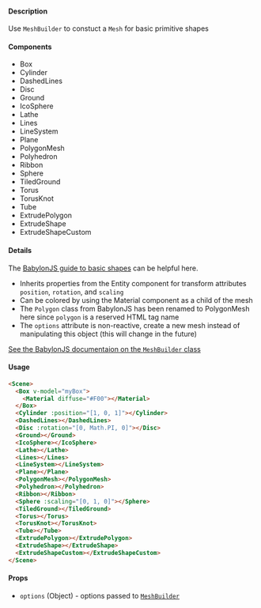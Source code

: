 #### Description

Use `MeshBuilder` to constuct a `Mesh` for basic primitive shapes

#### Components

 - Box
 - Cylinder
 - DashedLines
 - Disc
 - Ground
 - IcoSphere
 - Lathe
 - Lines
 - LineSystem
 - Plane
 - PolygonMesh
 - Polyhedron
 - Ribbon
 - Sphere
 - TiledGround
 - Torus
 - TorusKnot
 - Tube
 - ExtrudePolygon
 - ExtrudeShape
 - ExtrudeShapeCustom

#### Details

The [BabylonJS guide to basic shapes](https://doc.babylonjs.com/babylon101/discover_basic_elements) can be helpful here.

 - Inherits properties from the Entity component for transform attributes `position`, `rotation`, and `scaling`
 - Can be colored by using the Material component as a child of the mesh
 - The `Polygon` class from BabylonJS has been renamed to PolygonMesh here since `polygon` is a reserved HTML tag name
 - The `options` attribute is non-reactive, create a new mesh instead of manipulating this object (this will change in the future)

[See the BabylonJS documentaion on the `MeshBuilder` class](https://doc.babylonjs.com/api/classes/babylon.meshbuilder)

#### Usage

```html
<Scene>
  <Box v-model="myBox">
    <Material diffuse="#F00"></Material>
  </Box>
  <Cylinder :position="[1, 0, 1]"></Cylinder>
  <DashedLines></DashedLines>
  <Disc :rotation="[0, Math.PI, 0]"></Disc>
  <Ground></Ground>
  <IcoSphere></IcoSphere>
  <Lathe></Lathe>
  <Lines></Lines>
  <LineSystem></LineSystem>
  <Plane></Plane>
  <PolygonMesh></PolygonMesh>
  <Polyhedron></Polyhedron>
  <Ribbon></Ribbon>
  <Sphere :scaling="[0, 1, 0]"></Sphere>
  <TiledGround></TiledGround>
  <Torus></Torus>
  <TorusKnot></TorusKnot>
  <Tube></Tube>
  <ExtrudePolygon></ExtrudePolygon>
  <ExtrudeShape></ExtrudeShape>
  <ExtrudeShapeCustom></ExtrudeShapeCustom>
</Scene>
```

#### Props

 - `options` (Object) - options passed to [`MeshBuilder`](https://doc.babylonjs.com/api/classes/babylon.meshbuilder)
